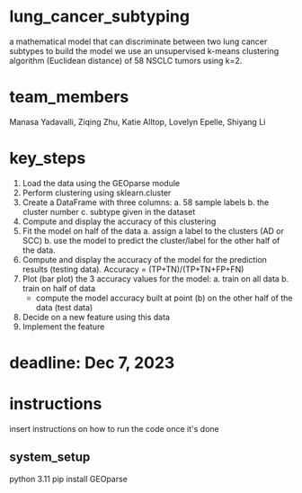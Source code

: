 # lung_cancer_subtyping
a mathematical model that can discriminate between two lung cancer subtypes
to build the model we use an unsupervised k-means clustering algorithm (Euclidean distance) of 58 NSCLC tumors using k=2.

# team_members
Manasa Yadavalli, Ziqing Zhu, Katie Alltop, Lovelyn Epelle, Shiyang Li

# key_steps
1. Load the data using the GEOparse module
2. Perform clustering using sklearn.cluster 
3. Create a DataFrame with three columns:
   a. 58 sample labels
   b. the cluster number
   c. subtype given in the dataset
4. Compute and display the accuracy of this clustering
5. Fit the model on half of the data
  a. assign a label to the clusters (AD or SCC)
  b. use the model to predict the cluster/label for the other half of the data.
6. Compute and display the accuracy of the model for the prediction results (testing data).
   Accuracy = (TP+TN)/(TP+TN+FP+FN)
7. Plot (bar plot) the 3 accuracy values for the model:
  a. train on all data 
  b. train on half of data 
     - compute the model accuracy built at point (b) on the other half of the data (test data)
8. Decide on a new feature using this data
9. Implement the feature

# deadline: Dec 7, 2023

# instructions
insert instructions on how to run the code once it's done
## system_setup
python 3.11 
pip install GEOparse
